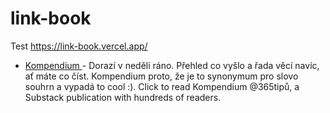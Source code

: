 # link-book
Test https://link-book.vercel.app/

- [Kompendium ](https://365tipu.substack.com/) - Dorazí v neděli ráno. Přehled co vyšlo a řada věcí navíc, ať máte co číst. Kompendium proto, že je to synonymum pro slovo souhrn a vypadá to cool :). Click to read Kompendium @365tipů, a Substack publication with hundreds of readers.